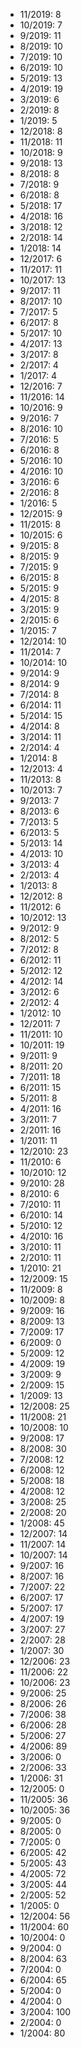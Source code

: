 *  11/2019: 8
*  10/2019: 7
*  9/2019: 11
*  8/2019: 10
*  7/2019: 10
*  6/2019: 10
*  5/2019: 13
*  4/2019: 19
*  3/2019: 6
*  2/2019: 8
*  1/2019: 5
*  12/2018: 8
*  11/2018: 11
*  10/2018: 9
*  9/2018: 13
*  8/2018: 8
*  7/2018: 9
*  6/2018: 8
*  5/2018: 17
*  4/2018: 16
*  3/2018: 12
*  2/2018: 14
*  1/2018: 14
*  12/2017: 6
*  11/2017: 11
*  10/2017: 13
*  9/2017: 11
*  8/2017: 10
*  7/2017: 5
*  6/2017: 8
*  5/2017: 10
*  4/2017: 13
*  3/2017: 8
*  2/2017: 4
*  1/2017: 4
*  12/2016: 7
*  11/2016: 14
*  10/2016: 9
*  9/2016: 7
*  8/2016: 10
*  7/2016: 5
*  6/2016: 8
*  5/2016: 10
*  4/2016: 10
*  3/2016: 6
*  2/2016: 8
*  1/2016: 5
*  12/2015: 9
*  11/2015: 8
*  10/2015: 6
*  9/2015: 8
*  8/2015: 9
*  7/2015: 9
*  6/2015: 8
*  5/2015: 9
*  4/2015: 8
*  3/2015: 9
*  2/2015: 6
*  1/2015: 7
*  12/2014: 10
*  11/2014: 7
*  10/2014: 10
*  9/2014: 9
*  8/2014: 9
*  7/2014: 8
*  6/2014: 11
*  5/2014: 15
*  4/2014: 8
*  3/2014: 11
*  2/2014: 4
*  1/2014: 8
*  12/2013: 4
*  11/2013: 8
*  10/2013: 7
*  9/2013: 7
*  8/2013: 6
*  7/2013: 5
*  6/2013: 5
*  5/2013: 14
*  4/2013: 10
*  3/2013: 4
*  2/2013: 4
*  1/2013: 8
*  12/2012: 8
*  11/2012: 6
*  10/2012: 13
*  9/2012: 9
*  8/2012: 5
*  7/2012: 8
*  6/2012: 11
*  5/2012: 12
*  4/2012: 14
*  3/2012: 6
*  2/2012: 4
*  1/2012: 10
*  12/2011: 7
*  11/2011: 10
*  10/2011: 19
*  9/2011: 9
*  8/2011: 20
*  7/2011: 18
*  6/2011: 15
*  5/2011: 8
*  4/2011: 16
*  3/2011: 7
*  2/2011: 16
*  1/2011: 11
*  12/2010: 23
*  11/2010: 6
*  10/2010: 12
*  9/2010: 28
*  8/2010: 6
*  7/2010: 11
*  6/2010: 14
*  5/2010: 12
*  4/2010: 16
*  3/2010: 11
*  2/2010: 11
*  1/2010: 21
*  12/2009: 15
*  11/2009: 8
*  10/2009: 8
*  9/2009: 16
*  8/2009: 13
*  7/2009: 17
*  6/2009: 0
*  5/2009: 12
*  4/2009: 19
*  3/2009: 9
*  2/2009: 15
*  1/2009: 13
*  12/2008: 25
*  11/2008: 21
*  10/2008: 10
*  9/2008: 17
*  8/2008: 30
*  7/2008: 12
*  6/2008: 12
*  5/2008: 18
*  4/2008: 12
*  3/2008: 25
*  2/2008: 20
*  1/2008: 45
*  12/2007: 14
*  11/2007: 14
*  10/2007: 14
*  9/2007: 16
*  8/2007: 16
*  7/2007: 22
*  6/2007: 17
*  5/2007: 17
*  4/2007: 19
*  3/2007: 27
*  2/2007: 28
*  1/2007: 30
*  12/2006: 23
*  11/2006: 22
*  10/2006: 23
*  9/2006: 25
*  8/2006: 26
*  7/2006: 38
*  6/2006: 28
*  5/2006: 27
*  4/2006: 89
*  3/2006: 0
*  2/2006: 33
*  1/2006: 31
*  12/2005: 0
*  11/2005: 36
*  10/2005: 36
*  9/2005: 0
*  8/2005: 0
*  7/2005: 0
*  6/2005: 42
*  5/2005: 43
*  4/2005: 72
*  3/2005: 44
*  2/2005: 52
*  1/2005: 0
*  12/2004: 56
*  11/2004: 60
*  10/2004: 0
*  9/2004: 0
*  8/2004: 63
*  7/2004: 0
*  6/2004: 65
*  5/2004: 0
*  4/2004: 0
*  3/2004: 100
*  2/2004: 0
*  1/2004: 80